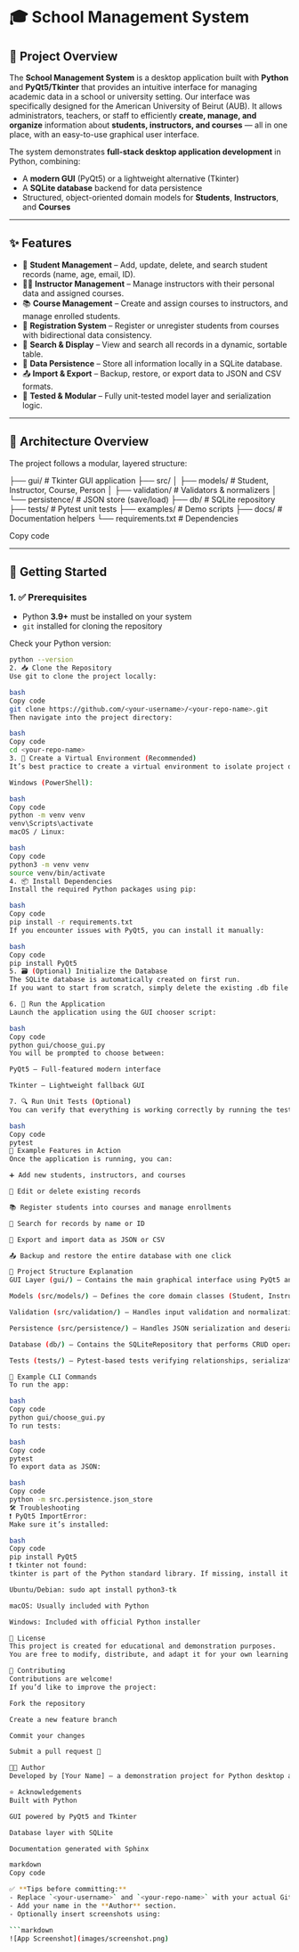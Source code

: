 # 🎓 School Management System

## 🧭 Project Overview

The **School Management System** is a desktop application built with **Python** and **PyQt5/Tkinter** that provides an intuitive interface for managing academic data in a school or university setting. Our interface was specifically designed for the American University of Beirut (AUB).
It allows administrators, teachers, or staff to efficiently **create, manage, and organize** information about **students, instructors, and courses** — all in one place, with an easy-to-use graphical user interface.

The system demonstrates **full-stack desktop application development** in Python, combining:

- A **modern GUI** (PyQt5) or a lightweight alternative (Tkinter)
- A **SQLite database** backend for data persistence
- Structured, object-oriented domain models for **Students**, **Instructors**, and **Courses**

---

## ✨ Features

- 👤 **Student Management** – Add, update, delete, and search student records (name, age, email, ID).  
- 👨‍🏫 **Instructor Management** – Manage instructors with their personal data and assigned courses.  
- 📚 **Course Management** – Create and assign courses to instructors, and manage enrolled students.  
- 📝 **Registration System** – Register or unregister students from courses with bidirectional data consistency.  
- 🔎 **Search & Display** – View and search all records in a dynamic, sortable table.  
- 💾 **Data Persistence** – Store all information locally in a SQLite database.  
- 📤 **Import & Export** – Backup, restore, or export data to JSON and CSV formats.  
- 🧪 **Tested & Modular** – Fully unit-tested model layer and serialization logic.

---

## 🧱 Architecture Overview

The project follows a modular, layered structure:

├── gui/ # Tkinter GUI application
├── src/
│ ├── models/ # Student, Instructor, Course, Person
│ ├── validation/ # Validators & normalizers
│ └── persistence/ # JSON store (save/load)
├── db/ # SQLite repository
├── tests/ # Pytest unit tests
├── examples/ # Demo scripts
├── docs/ # Documentation helpers
└── requirements.txt # Dependencies


Copy code

---

## 🚀 Getting Started

### 1. ✅ Prerequisites

- Python **3.9+** must be installed on your system  
- `git` installed for cloning the repository

Check your Python version:

```bash
python --version
2. 📥 Clone the Repository
Use git to clone the project locally:

bash
Copy code
git clone https://github.com/<your-username>/<your-repo-name>.git
Then navigate into the project directory:

bash
Copy code
cd <your-repo-name>
3. 🧪 Create a Virtual Environment (Recommended)
It’s best practice to create a virtual environment to isolate project dependencies.

Windows (PowerShell):

bash
Copy code
python -m venv venv
venv\Scripts\activate
macOS / Linux:

bash
Copy code
python3 -m venv venv
source venv/bin/activate
4. 📦 Install Dependencies
Install the required Python packages using pip:

bash
Copy code
pip install -r requirements.txt
If you encounter issues with PyQt5, you can install it manually:

bash
Copy code
pip install PyQt5
5. 🗃️ (Optional) Initialize the Database
The SQLite database is automatically created on first run.
If you want to start from scratch, simply delete the existing .db file (e.g., school.db).

6. 🚀 Run the Application
Launch the application using the GUI chooser script:

bash
Copy code
python gui/choose_gui.py
You will be prompted to choose between:

PyQt5 – Full-featured modern interface

Tkinter – Lightweight fallback GUI

7. 🔍 Run Unit Tests (Optional)
You can verify that everything is working correctly by running the test suite:

bash
Copy code
pytest
📸 Example Features in Action
Once the application is running, you can:

➕ Add new students, instructors, and courses

🔄 Edit or delete existing records

📚 Register students into courses and manage enrollments

🔎 Search for records by name or ID

💾 Export and import data as JSON or CSV

📤 Backup and restore the entire database with one click

🧪 Project Structure Explanation
GUI Layer (gui/) – Contains the main graphical interface using PyQt5 and a launcher using Tkinter.

Models (src/models/) – Defines the core domain classes (Student, Instructor, Course, Person).

Validation (src/validation/) – Handles input validation and normalization using regex and utility functions.

Persistence (src/persistence/) – Handles JSON serialization and deserialization for saving/loading data.

Database (db/) – Contains the SQLiteRepository that performs CRUD operations on the database.

Tests (tests/) – Pytest-based tests verifying relationships, serialization, and object logic.

📜 Example CLI Commands
To run the app:

bash
Copy code
python gui/choose_gui.py
To run tests:

bash
Copy code
pytest
To export data as JSON:

bash
Copy code
python -m src.persistence.json_store
🛠️ Troubleshooting
❗ PyQt5 ImportError:
Make sure it’s installed:

bash
Copy code
pip install PyQt5
❗ tkinter not found:
tkinter is part of the Python standard library. If missing, install it using your OS package manager:

Ubuntu/Debian: sudo apt install python3-tk

macOS: Usually included with Python

Windows: Included with official Python installer

📜 License
This project is created for educational and demonstration purposes.
You are free to modify, distribute, and adapt it for your own learning or projects.

🤝 Contributing
Contributions are welcome!
If you’d like to improve the project:

Fork the repository

Create a new feature branch

Commit your changes

Submit a pull request 🚀

👩‍💻 Author
Developed by [Your Name] – a demonstration project for Python desktop app development with databases and GUI frameworks.

⭐ Acknowledgements
Built with Python

GUI powered by PyQt5 and Tkinter

Database layer with SQLite

Documentation generated with Sphinx

markdown
Copy code

✅ **Tips before committing:**
- Replace `<your-username>` and `<your-repo-name>` with your actual GitHub repo path.
- Add your name in the **Author** section.
- Optionally insert screenshots using:

```markdown
![App Screenshot](images/screenshot.png)
